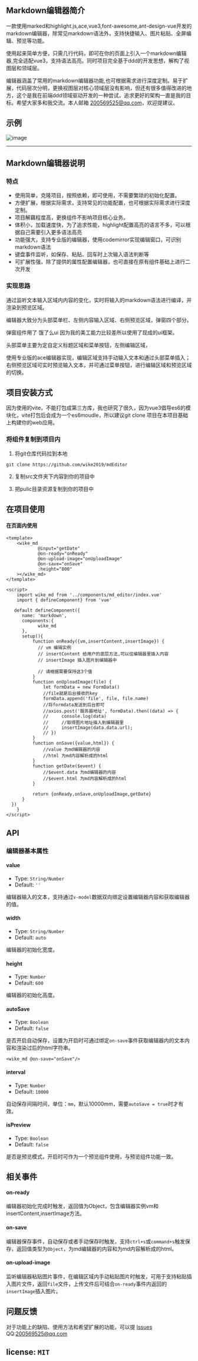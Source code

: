



## Markdown编辑器简介
一款使用marked和highlight.js,ace,vue3,font-awesome,ant-design-vue开发的markdown编辑器，除常见markdown语法外，支持快捷输入、图片粘贴、全屏编辑、预览等功能。

使用起来简单方便，只需几行代码，即可在你的页面上引入一个markdown编辑器,完全适配vue3，支持语法高亮。同时项目完全基于ddd的开发思想，解构了视图层和领域层。

编辑器涵盖了常用的markdown编辑器功能,也可根据需求进行深度定制。易于扩展，代码层次分明，更换视图层对核心领域层没有影响，但还有很多值得改进的地方，这个是我在前端ddd领域驱动开发的一种尝试，追求更好的架构一直是我的目标。希望大家多和我交流。本人邮箱 200569525@qq.com，欢迎提建议。

## 示例



![image](https://csdn.52wike.com/2020-10-27/4f5bb267-8b71-45a8-bf28-5288212af706.png)



----

## 	Markdown编辑器说明

### 特点
- 使用简单，克隆项目，按照依赖，即可使用，不需要繁琐的初始化配置。
- 方便扩展，根据实际需求，支持常见的功能配置，也可根据实际需求进行深度定制。
- 项目解藕程度高，更换组件不影响项目核心业务。
- 体积小，加载速度快，为了追求性能，highlight配置高亮的语言不多，可以根据自己需要引入更多语法高亮
- 功能强大，支持专业版的编辑器，使用codemirror实现编辑窗口，可识别markdown语法
- 键盘事件监听，如保存、粘贴、回车时上次输入语法判断等
- 可扩展性强，除了提供的属性配置编辑器，也可直接在原有组件基础上进行二次开发

### 实现思路

通过监听文本输入区域内内容的变化，实时将输入的markdown语法进行编译，并渲染到预览区域。

编辑器大致分为头部菜单栏、左侧内容输入区域、右侧预览区域，弹窗四个部分。

弹窗组件用了 饿了么ui 因为我的美工能力比较差所以使用了现成的ui框架。

头部菜单主要为定自定义标题区域和菜单按钮，左侧编辑区域，

使用专业版的ace编辑器实现，编辑区域支持手动输入文本和通过头部菜单插入；右侧预览区域可实时预览输入文本，并可通过菜单按钮，进行编辑区域和预览区域的切换。

## 项目安装方式

因为使用的vite，不能打包成第三方库，我也研究了很久，因为vue3倡导es6的模块化，vite打包后会成为一个es6moudle，所以建议git clone 项目在本项目基础上构建你的web应用。

### 将组件复制到项目内
1. 将git仓库代码拉到本地

```
git clone https://github.com/wike2019/mdEditor
```

2. 复制src文件夹下内容到你的项目中


3. 把pulic目录资源复制到你的项目中


## 在项目使用


#### 在页面内使用

```vue
<template>
	<wike_md
            @input="getDate"
            @on-ready="onReady"
            @on-upload-image="onUploadImage"
            @on-save="onSave"
            :height="800"
    ></wike_md>
</template>

<script>
    import wike_md from '../components/md_editor/index.vue'
    import { defineComponent} from 'vue'
  
   default defineComponent({
      name: 'markdown',
      components:{
			wike_md
      },
      setup(){
          function onReady({vm,insertContent,insertImage}) {
            // vm 编辑实例
            // insertContent 给用户的底层方法,可以往编辑器里插入内容
            // insertImage 插入图片到编辑器中

            // 请根据需要保持这3个值
          }
          function onUploadImage(file) {
              let formData = new FormData()
              //file就是后台接收的key
              formData.append('file', file, file.name)
              //将formdata发送到后台即可
              //axios.post('服务器地址', formData).then((data) => {
              //     console.log(data)
              //     //取得图片地址插入到编辑器里
              //     insertImage(data.data.url);
              // })
          }
          function onSave({value,html}) {
              //value 为md编辑器的内容
              //html 为md内容解析成的html
          }
 		  function getDate($event) {
              //$event.data 为md编辑器的内容
  			  //$event.html 为md内容解析成的html
          }
  
          return {onReady,onSave,onUploadImage,getDate}
      }
  })
    }
</script>
```

## API

### 编辑器基本属性

#### value
- Type: `String/Number`
- Default: `''`

编辑器输入的文本，支持通过`v-model`数据双向绑定设置编辑器内容和获取编辑器的值。

#### width
- Type: `String/Number`
- Default: `auto`

编辑器的初始化宽度。

#### height
- Type: `Number`
- Default: `600`

编辑器的初始化高度。


#### autoSave
- Type: `Boolean`
- Default: `false`

是否开启自动保存，设置为开启时可通过绑定`on-save`事件获取编辑器内的文本内容和渲染过后的html字符串。

```vue
<wike_md @on-save="onSave"/>
```



#### interval
- Type: `Number`
- Default: `10000`

自动保存间隔时间，单位：`mm`，默认10000mm，需要`autoSave = true`时才有效。



#### isPreview
- Type: `Boolean`
- Default: `false`

是否是预览模式，开启时可作为一个预览组件使用，与预览组件功能一致。





## 相关事件

#### on-ready

编辑器初始化完成时触发，返回值为Object，包含编辑器实例vm和insertContent,insertImage方法。

#### on-save
编辑器保存事件，自动保存或者手动保存时触发，支持`ctrl+s`或`command+s`触发保存，返回值类型为`Object`，为md编辑器的内容和为md内容解析成的html。


#### on-upload-image

监听编辑器粘贴图片事件，在编辑区域内手动粘贴图片时触发，可用于支持粘贴插入图片文件，返回`file`文件，上传文件后可结合`on-ready`事件内返回的`insertImage`插入图片。



## 问题反馈

对于功能上的缺陷、使用方法和希望扩展的功能，可以提 [Issues](https://github.com/wike2019/mdEditor/issues/new) QQ:200569525@qq.com

##  license: `MIT`



